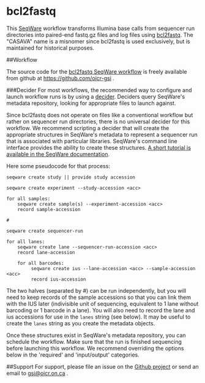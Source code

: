 # bcl2fastq

This [SeqWare](http://seqware.github.io/) workflow transforms Illumina base calls from sequencer run directories into paired-end fastq.gz files and log files using [bcl2fastq](http://support.illumina.com/downloads/bcl2fastq-conversion-software-v2-18.html). The "CASAVA" name is a misnomer since bcl2fastq is used exclusively, but is maintained for historical purposes.

##Workflow

The source code for the [bcl2fastq SeqWare workflow](workflow-casava) is freely available from github at https://github.com/oicr-gsi .

###Decider
For most workflows, the recommended way to configure and launch workflow runs is by using a [decider](http://seqware.github.io/docs/6-pipeline/basic_deciders/). Deciders query SeqWare's metadata repository, looking for appropriate files to launch against.

Since bcl2fastq does not operate on files like a conventional workflow but rather on sequencer run directories, there is no universal decider for this workflow. We recommend scripting a decider that will create the appropriate structures in SeqWare's metadata to represent a sequencer run that is associated with particular libraries. SeqWare's command line interface provides the ability to create these structures. [A short tutorial is available in the SeqWare documentation](http://seqware.github.io/docs/3-getting-started/user-tutorial/#creating-studies-experiments-and-samples).

Here some pseudocode for that process:
```
seqware create study || provide study accession 

seqware create experiment --study-accession <acc>

for all samples: 
    seqware create sample(s) --experiment-accession <acc>
    record sample-accession

#

seqware create sequencer-run

for all lanes:
    seqware create lane --sequencer-run-accession <acc>
    record lane-accession

    for all barcodes:
         seqware create ius --lane-accession <acc> --sample-accession <acc>
         record ius-accession
```

The two halves (separated by #) can be run independently, but you will need to keep records of the sample accessions so that you can link them with the IUS later (indivisible unit of sequencing, equivalent to 1 lane without barcoding or 1 barcode in a lane). You will also need to record the lane and ius accessions for use in the `lanes` string (see below). It may be useful to create the `lanes` string as you create the metadata objects.

Once these structures exist in SeqWare's metadata repository, you can schedule the workflow. Make sure that the run is finished sequencing before launching this workflow.  We recommend overriding the options below in the 'required' and 'input/output' categories.


##Support
For support, please file an issue on the [Github project](https://github.com/oicr-gsi) or send an email to gsi@oicr.on.ca .
